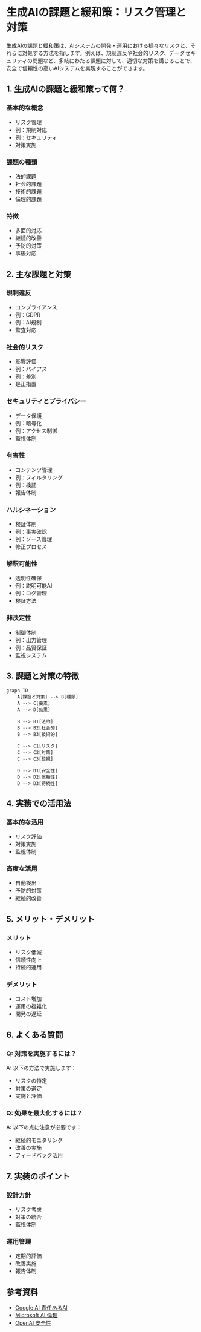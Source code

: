 # 生成AIの課題と緩和策：リスク管理と対策

生成AIの課題と緩和策は、AIシステムの開発・運用における様々なリスクと、それらに対処する方法を指します。例えば、規制違反や社会的リスク、データセキュリティの問題など、多岐にわたる課題に対して、適切な対策を講じることで、安全で信頼性の高いAIシステムを実現することができます。

## 1. 生成AIの課題と緩和策って何？

### 基本的な概念
- リスク管理
- 例：規制対応
- 例：セキュリティ
- 対策実施

### 課題の種類
- 法的課題
- 社会的課題
- 技術的課題
- 倫理的課題

### 特徴
- 多面的対応
- 継続的改善
- 予防的対策
- 事後対応

## 2. 主な課題と対策

### 規制違反
- コンプライアンス
- 例：GDPR
- 例：AI規制
- 監査対応

### 社会的リスク
- 影響評価
- 例：バイアス
- 例：差別
- 是正措置

### セキュリティとプライバシー
- データ保護
- 例：暗号化
- 例：アクセス制御
- 監視体制

### 有害性
- コンテンツ管理
- 例：フィルタリング
- 例：検証
- 報告体制

### ハルシネーション
- 検証体制
- 例：事実確認
- 例：ソース管理
- 修正プロセス

### 解釈可能性
- 透明性確保
- 例：説明可能AI
- 例：ログ管理
- 検証方法

### 非決定性
- 制御体制
- 例：出力管理
- 例：品質保証
- 監視システム

## 3. 課題と対策の特徴

```mermaid
graph TD
    A[課題と対策] --> B[種類]
    A --> C[要素]
    A --> D[効果]
    
    B --> B1[法的]
    B --> B2[社会的]
    B --> B3[技術的]
    
    C --> C1[リスク]
    C --> C2[対策]
    C --> C3[監視]
    
    D --> D1[安全性]
    D --> D2[信頼性]
    D --> D3[持続性]
```

## 4. 実務での活用法

### 基本的な活用
- リスク評価
- 対策実施
- 監視体制

### 高度な活用
- 自動検出
- 予防的対策
- 継続的改善

## 5. メリット・デメリット

### メリット
- リスク低減
- 信頼性向上
- 持続的運用

### デメリット
- コスト増加
- 運用の複雑化
- 開発の遅延

## 6. よくある質問

### Q: 対策を実施するには？
A: 以下の方法で実施します：
- リスクの特定
- 対策の選定
- 実施と評価

### Q: 効果を最大化するには？
A: 以下の点に注意が必要です：
- 継続的モニタリング
- 改善の実施
- フィードバック活用

## 7. 実装のポイント

### 設計方針
- リスク考慮
- 対策の統合
- 監視体制

### 運用管理
- 定期的評価
- 改善実施
- 報告体制

## 参考資料

- [Google AI 責任あるAI](https://ai.google/responsibility/)
- [Microsoft AI 倫理](https://www.microsoft.com/ja-jp/ai/ethics)
- [OpenAI 安全性](https://openai.com/safety) 
